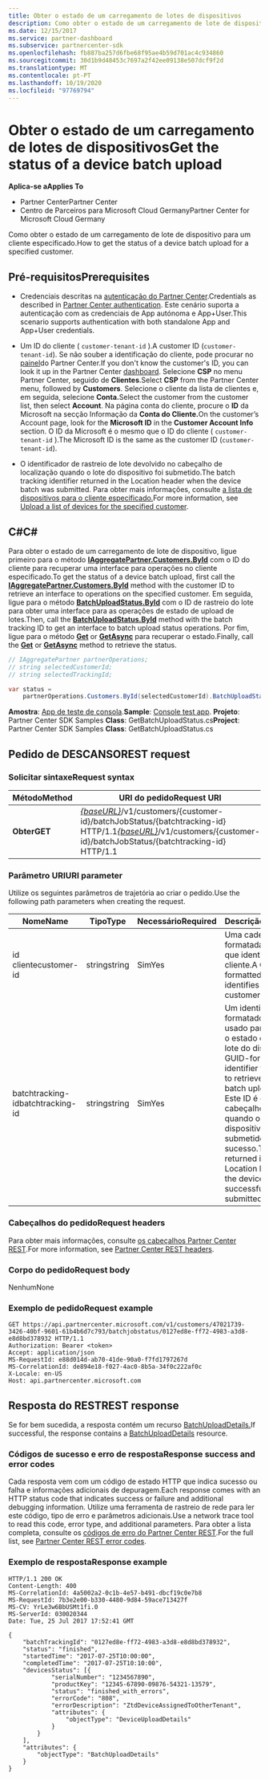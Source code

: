 ```yaml
---
title: Obter o estado de um carregamento de lotes de dispositivos
description: Como obter o estado de um carregamento de lote de dispositivo para um cliente especificado.
ms.date: 12/15/2017
ms.service: partner-dashboard
ms.subservice: partnercenter-sdk
ms.openlocfilehash: fb887ba257d6fbe68f95ae4b59d701ac4c934860
ms.sourcegitcommit: 30d1b9d48453c7697a2f42ee09138e507dcf9f2d
ms.translationtype: MT
ms.contentlocale: pt-PT
ms.lasthandoff: 10/19/2020
ms.locfileid: "97769794"
---
```

# <a name="get-the-status-of-a-device-batch-upload"></a><span data-ttu-id="8dd16-103">Obter o estado de um carregamento de lotes de dispositivos</span><span class="sxs-lookup"><span data-stu-id="8dd16-103">Get the status of a device batch upload</span></span>

<span data-ttu-id="8dd16-104">**Aplica-se a**</span><span class="sxs-lookup"><span data-stu-id="8dd16-104">**Applies To**</span></span>

- <span data-ttu-id="8dd16-105">Partner Center</span><span class="sxs-lookup"><span data-stu-id="8dd16-105">Partner Center</span></span>
- <span data-ttu-id="8dd16-106">Centro de Parceiros para Microsoft Cloud Germany</span><span class="sxs-lookup"><span data-stu-id="8dd16-106">Partner Center for Microsoft Cloud Germany</span></span>

<span data-ttu-id="8dd16-107">Como obter o estado de um carregamento de lote de dispositivo para um cliente especificado.</span><span class="sxs-lookup"><span data-stu-id="8dd16-107">How to get the status of a device batch upload for a specified customer.</span></span>

## <a name="prerequisites"></a><span data-ttu-id="8dd16-108">Pré-requisitos</span><span class="sxs-lookup"><span data-stu-id="8dd16-108">Prerequisites</span></span>

- <span data-ttu-id="8dd16-109">Credenciais descritas na [autenticação do Partner Center](partner-center-authentication.md).</span><span class="sxs-lookup"><span data-stu-id="8dd16-109">Credentials as described in [Partner Center authentication](partner-center-authentication.md).</span></span> <span data-ttu-id="8dd16-110">Este cenário suporta a autenticação com as credenciais de App autónoma e App+User.</span><span class="sxs-lookup"><span data-stu-id="8dd16-110">This scenario supports authentication with both standalone App and App+User credentials.</span></span>

- <span data-ttu-id="8dd16-111">Um ID do cliente ( `customer-tenant-id` ).</span><span class="sxs-lookup"><span data-stu-id="8dd16-111">A customer ID (`customer-tenant-id`).</span></span> <span data-ttu-id="8dd16-112">Se não souber a identificação do cliente, pode procurar no [painel](https://partner.microsoft.com/dashboard)do Partner Center.</span><span class="sxs-lookup"><span data-stu-id="8dd16-112">If you don't know the customer's ID, you can look it up in the Partner Center [dashboard](https://partner.microsoft.com/dashboard).</span></span> <span data-ttu-id="8dd16-113">Selecione **CSP** no menu Partner Center, seguido de **Clientes**.</span><span class="sxs-lookup"><span data-stu-id="8dd16-113">Select **CSP** from the Partner Center menu, followed by **Customers**.</span></span> <span data-ttu-id="8dd16-114">Selecione o cliente da lista de clientes e, em seguida, selecione **Conta.**</span><span class="sxs-lookup"><span data-stu-id="8dd16-114">Select the customer from the customer list, then select **Account**.</span></span> <span data-ttu-id="8dd16-115">Na página conta do cliente, procure o **ID** da Microsoft na secção Informação da **Conta do Cliente.**</span><span class="sxs-lookup"><span data-stu-id="8dd16-115">On the customer’s Account page, look for the **Microsoft ID** in the **Customer Account Info** section.</span></span> <span data-ttu-id="8dd16-116">O ID da Microsoft é o mesmo que o ID do cliente ( `customer-tenant-id` ).</span><span class="sxs-lookup"><span data-stu-id="8dd16-116">The Microsoft ID is the same as the customer ID  (`customer-tenant-id`).</span></span>

- <span data-ttu-id="8dd16-117">O identificador de rastreio de lote devolvido no cabeçalho de localização quando o lote do dispositivo foi submetido.</span><span class="sxs-lookup"><span data-stu-id="8dd16-117">The batch tracking identifier returned in the Location header when the device batch was submitted.</span></span> <span data-ttu-id="8dd16-118">Para obter mais informações, consulte [a lista de dispositivos para o cliente especificado.](upload-a-list-of-devices-for-the-specified-customer.md)</span><span class="sxs-lookup"><span data-stu-id="8dd16-118">For more information, see [Upload a list of devices for the specified customer](upload-a-list-of-devices-for-the-specified-customer.md).</span></span>

## <a name="c"></a><span data-ttu-id="8dd16-119">C\#</span><span class="sxs-lookup"><span data-stu-id="8dd16-119">C\#</span></span>

<span data-ttu-id="8dd16-120">Para obter o estado de um carregamento de lote de dispositivo, ligue primeiro para o método [**IAggregatePartner.Customers.ById**](/dotnet/api/microsoft.store.partnercenter.customers.icustomercollection.byid) com o ID do cliente para recuperar uma interface para operações no cliente especificado.</span><span class="sxs-lookup"><span data-stu-id="8dd16-120">To get the status of a device batch upload, first call the [**IAggregatePartner.Customers.ById**](/dotnet/api/microsoft.store.partnercenter.customers.icustomercollection.byid) method with the customer ID to retrieve an interface to operations on the specified customer.</span></span> <span data-ttu-id="8dd16-121">Em seguida, ligue para o método [**BatchUploadStatus.ById**](/dotnet/api/microsoft.store.partnercenter.devicesdeployment.ibatchjobstatuscollection.byid) com o ID de rastreio do lote para obter uma interface para as operações de estado de upload de lotes.</span><span class="sxs-lookup"><span data-stu-id="8dd16-121">Then, call the [**BatchUploadStatus.ById**](/dotnet/api/microsoft.store.partnercenter.devicesdeployment.ibatchjobstatuscollection.byid) method with the batch tracking ID to get an interface to batch upload status operations.</span></span> <span data-ttu-id="8dd16-122">Por fim, ligue para o método [**Get**](/dotnet/api/microsoft.store.partnercenter.devicesdeployment.ibatchjobstatus.get) or [**GetAsync**](/dotnet/api/microsoft.store.partnercenter.devicesdeployment.ibatchjobstatus.getasync) para recuperar o estado.</span><span class="sxs-lookup"><span data-stu-id="8dd16-122">Finally, call the [**Get**](/dotnet/api/microsoft.store.partnercenter.devicesdeployment.ibatchjobstatus.get) or [**GetAsync**](/dotnet/api/microsoft.store.partnercenter.devicesdeployment.ibatchjobstatus.getasync) method to retrieve the status.</span></span>

``` csharp
// IAggregatePartner partnerOperations;
// string selectedCustomerId;
// string selectedTrackingId;

var status =
    partnerOperations.Customers.ById(selectedCustomerId).BatchUploadStatus.ById(selectedTrackingId).Get();
```

<span data-ttu-id="8dd16-123">**Amostra**: [App de teste de consola](console-test-app.md).</span><span class="sxs-lookup"><span data-stu-id="8dd16-123">**Sample**: [Console test app](console-test-app.md).</span></span> <span data-ttu-id="8dd16-124">**Projeto**: Partner Center SDK Samples **Class**: GetBatchUploadStatus.cs</span><span class="sxs-lookup"><span data-stu-id="8dd16-124">**Project**: Partner Center SDK Samples **Class**: GetBatchUploadStatus.cs</span></span>

## <a name="rest-request"></a><span data-ttu-id="8dd16-125">Pedido de DESCANSO</span><span class="sxs-lookup"><span data-stu-id="8dd16-125">REST request</span></span>

### <a name="request-syntax"></a><span data-ttu-id="8dd16-126">Solicitar sintaxe</span><span class="sxs-lookup"><span data-stu-id="8dd16-126">Request syntax</span></span>

| <span data-ttu-id="8dd16-127">Método</span><span class="sxs-lookup"><span data-stu-id="8dd16-127">Method</span></span>  | <span data-ttu-id="8dd16-128">URI do pedido</span><span class="sxs-lookup"><span data-stu-id="8dd16-128">Request URI</span></span>                                                                                                       |
|---------|-------------------------------------------------------------------------------------------------------------------|
| <span data-ttu-id="8dd16-129">**Obter**</span><span class="sxs-lookup"><span data-stu-id="8dd16-129">**GET**</span></span> | <span data-ttu-id="8dd16-130">[*{baseURL}*](partner-center-rest-urls.md)/v1/customers/{customer-id}/batchJobStatus/{batchtracking-id} HTTP/1.1</span><span class="sxs-lookup"><span data-stu-id="8dd16-130">[*{baseURL}*](partner-center-rest-urls.md)/v1/customers/{customer-id}/batchJobStatus/{batchtracking-id} HTTP/1.1</span></span> |

### <a name="uri-parameter"></a><span data-ttu-id="8dd16-131">Parâmetro URI</span><span class="sxs-lookup"><span data-stu-id="8dd16-131">URI parameter</span></span>

<span data-ttu-id="8dd16-132">Utilize os seguintes parâmetros de trajetória ao criar o pedido.</span><span class="sxs-lookup"><span data-stu-id="8dd16-132">Use the following path parameters when creating the request.</span></span>

| <span data-ttu-id="8dd16-133">Nome</span><span class="sxs-lookup"><span data-stu-id="8dd16-133">Name</span></span>             | <span data-ttu-id="8dd16-134">Tipo</span><span class="sxs-lookup"><span data-stu-id="8dd16-134">Type</span></span>   | <span data-ttu-id="8dd16-135">Necessário</span><span class="sxs-lookup"><span data-stu-id="8dd16-135">Required</span></span> | <span data-ttu-id="8dd16-136">Descrição</span><span class="sxs-lookup"><span data-stu-id="8dd16-136">Description</span></span>                                                                                                                                                                    |
|------------------|--------|----------|--------------------------------------------------------------------------------------------------------------------------------------------------------------------------------|
| <span data-ttu-id="8dd16-137">id cliente</span><span class="sxs-lookup"><span data-stu-id="8dd16-137">customer-id</span></span>      | <span data-ttu-id="8dd16-138">string</span><span class="sxs-lookup"><span data-stu-id="8dd16-138">string</span></span> | <span data-ttu-id="8dd16-139">Sim</span><span class="sxs-lookup"><span data-stu-id="8dd16-139">Yes</span></span>      | <span data-ttu-id="8dd16-140">Uma cadeia formatada pelo GUID que identifica o cliente.</span><span class="sxs-lookup"><span data-stu-id="8dd16-140">A GUID-formatted string that identifies the customer.</span></span>                                                                                                                          |
| <span data-ttu-id="8dd16-141">batchtracking-id</span><span class="sxs-lookup"><span data-stu-id="8dd16-141">batchtracking-id</span></span> | <span data-ttu-id="8dd16-142">string</span><span class="sxs-lookup"><span data-stu-id="8dd16-142">string</span></span> | <span data-ttu-id="8dd16-143">Sim</span><span class="sxs-lookup"><span data-stu-id="8dd16-143">Yes</span></span>      | <span data-ttu-id="8dd16-144">Um identificador formatado guid que é usado para recuperar o estado de upload do lote do dispositivo.</span><span class="sxs-lookup"><span data-stu-id="8dd16-144">A GUID-formatted identifier that is used to retrieve a device batch upload status.</span></span> <span data-ttu-id="8dd16-145">Este ID é devolvido no cabeçalho localização quando o lote do dispositivo é submetido com sucesso.</span><span class="sxs-lookup"><span data-stu-id="8dd16-145">This ID is returned in the Location header when the device batch is successfully submitted.</span></span> |

### <a name="request-headers"></a><span data-ttu-id="8dd16-146">Cabeçalhos do pedido</span><span class="sxs-lookup"><span data-stu-id="8dd16-146">Request headers</span></span>

<span data-ttu-id="8dd16-147">Para obter mais informações, consulte [os cabeçalhos Partner Center REST](headers.md).</span><span class="sxs-lookup"><span data-stu-id="8dd16-147">For more information, see [Partner Center REST headers](headers.md).</span></span>

### <a name="request-body"></a><span data-ttu-id="8dd16-148">Corpo do pedido</span><span class="sxs-lookup"><span data-stu-id="8dd16-148">Request body</span></span>

<span data-ttu-id="8dd16-149">Nenhum</span><span class="sxs-lookup"><span data-stu-id="8dd16-149">None</span></span>

### <a name="request-example"></a><span data-ttu-id="8dd16-150">Exemplo de pedido</span><span class="sxs-lookup"><span data-stu-id="8dd16-150">Request example</span></span>

```http
GET https://api.partnercenter.microsoft.com/v1/customers/47021739-3426-40bf-9601-61b4b6d7c793/batchjobstatus/0127ed8e-ff72-4983-a3d8-e8d8bd378932 HTTP/1.1
Authorization: Bearer <token>
Accept: application/json
MS-RequestId: e88d014d-ab70-41de-90a0-f7fd1797267d
MS-CorrelationId: de894e18-f027-4ac0-8b5a-34f0c222af0c
X-Locale: en-US
Host: api.partnercenter.microsoft.com
```

## <a name="rest-response"></a><span data-ttu-id="8dd16-151">Resposta do REST</span><span class="sxs-lookup"><span data-stu-id="8dd16-151">REST response</span></span>

<span data-ttu-id="8dd16-152">Se for bem sucedida, a resposta contém um recurso [BatchUploadDetails.](device-deployment-resources.md#batchuploaddetails)</span><span class="sxs-lookup"><span data-stu-id="8dd16-152">If successful, the response contains a [BatchUploadDetails](device-deployment-resources.md#batchuploaddetails) resource.</span></span>

### <a name="response-success-and-error-codes"></a><span data-ttu-id="8dd16-153">Códigos de sucesso e erro de resposta</span><span class="sxs-lookup"><span data-stu-id="8dd16-153">Response success and error codes</span></span>

<span data-ttu-id="8dd16-154">Cada resposta vem com um código de estado HTTP que indica sucesso ou falha e informações adicionais de depuragem.</span><span class="sxs-lookup"><span data-stu-id="8dd16-154">Each response comes with an HTTP status code that indicates success or failure and additional debugging information.</span></span> <span data-ttu-id="8dd16-155">Utilize uma ferramenta de rastreio de rede para ler este código, tipo de erro e parâmetros adicionais.</span><span class="sxs-lookup"><span data-stu-id="8dd16-155">Use a network trace tool to read this code, error type, and additional parameters.</span></span> <span data-ttu-id="8dd16-156">Para obter a lista completa, consulte os [códigos de erro do Partner Center REST](error-codes.md).</span><span class="sxs-lookup"><span data-stu-id="8dd16-156">For the full list, see [Partner Center REST error codes](error-codes.md).</span></span>

### <a name="response-example"></a><span data-ttu-id="8dd16-157">Exemplo de resposta</span><span class="sxs-lookup"><span data-stu-id="8dd16-157">Response example</span></span>

```http
HTTP/1.1 200 OK
Content-Length: 400
MS-CorrelationId: 4a5002a2-0c1b-4e57-b491-dbcf19c0e7b8
MS-RequestId: 7b3e2e00-b330-4480-9d84-59ace713427f
MS-CV: YrLe3w6BbUSMt1fi.0
MS-ServerId: 030020344
Date: Tue, 25 Jul 2017 17:52:41 GMT

{
    "batchTrackingId": "0127ed8e-ff72-4983-a3d8-e8d8bd378932",
    "status": "finished",
    "startedTime": "2017-07-25T10:00:00",
    "completedTime": "2017-07-25T10:10:00",
    "devicesStatus": [{
            "serialNumber": "1234567890",
            "productKey": "12345-67890-09876-54321-13579",
            "status": "finished_with_errors",
            "errorCode": "808",
            "errorDescription": "ZtdDeviceAssignedToOtherTenant",
            "attributes": {
                "objectType": "DeviceUploadDetails"
            }
        }
    ],
    "attributes": {
        "objectType": "BatchUploadDetails"
    }
}
```
